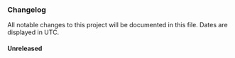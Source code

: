 ### Changelog

All notable changes to this project will be documented in this file. Dates are displayed in UTC.

#### Unreleased
